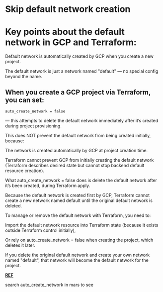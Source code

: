 # **Skip default network creation**
# Key points about the default network in GCP and Terraform:
Default network is automatically created by GCP when you create a new project.

The default network is just a network named "default" — no special config beyond the name.

## When you create a GCP project via Terraform, you can set:
```hcl
auto_create_network = false
```
— this attempts to delete the default network immediately after it’s created during project provisioning.

This does NOT prevent the default network from being created initially, because:

The network is created automatically by GCP at project creation time.

Terraform cannot prevent GCP from initially creating the default network (Terraform describes desired state but cannot stop backend default resource creation).

What auto_create_network = false does is delete the default network after it’s been created, during Terraform apply.

Because the default network is created first by GCP, Terraform cannot create a new network named default until the original default network is deleted.

To manage or remove the default network with Terraform, you need to:

Import the default network resource into Terraform state (because it exists outside Terraform control initially),

Or rely on auto_create_network = false when creating the project, which deletes it later.

If you delete the original default network and create your own network named "default", that network will become the default network for the project.


[**REF**](https://registry.terraform.io/providers/hashicorp/google/latest/docs/resources/google_project)

search auto_create_network in mars to see
